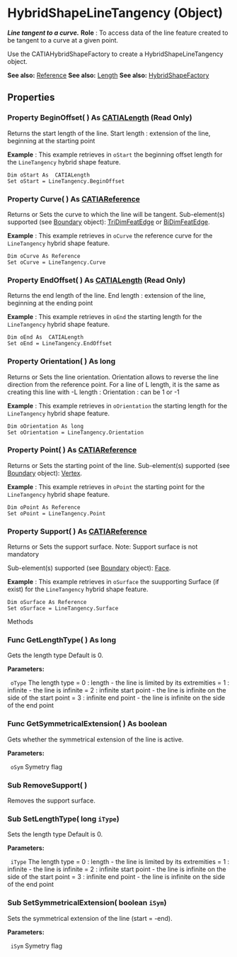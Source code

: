 # HybridShapeLineTangency (Object)

**_Line tangent to a curve._**
**Role** : To access data of the line feature created to be tangent to a curve at a given point.

Use the CATIAHybridShapeFactory to create a HybridShapeLineTangency object.

**See also:**      [Reference](../InfInterfaces/interface_Reference_17481.md) **See also:**      [Length](../KnowledgeInterfaces/interface_Length_8108.md) **See also:**      [HybridShapeFactory](../GSMInterfaces/interface_HybridShapeFactory_68680.md)

## Properties

### Property **BeginOffset**( ) As [CATIALength](../KnowledgeInterfaces/interface_Length_8108.md) (Read Only)

Returns the start length of the line.
Start length : extension of the line, beginning at the starting point

**Example** :      This example retrieves in `oStart` the beginning offset length for the `LineTangency` hybrid shape feature.

```VBScript
Dim oStart As  CATIALength
Set oStart = LineTangency.BeginOffset

```

### Property **Curve**( ) As [CATIAReference](../InfInterfaces/interface_Reference_17481.md)

Returns or Sets the curve to which the line will be tangent.
Sub-element(s) supported (see [Boundary](../MecModInterfaces/interface_Boundary_14542.md) object): [TriDimFeatEdge](../MecModInterfaces/interface_TriDimFeatEdge_39030.md) or [BiDimFeatEdge](../MecModInterfaces/interface_BiDimFeatEdge_33192.md).

**Example** :      This example retrieves in `oCurve` the reference curve for the `LineTangency` hybrid shape feature.

```VBScript
Dim oCurve As Reference
Set oCurve = LineTangency.Curve

```

### Property **EndOffset**( ) As [CATIALength](../KnowledgeInterfaces/interface_Length_8108.md) (Read Only)

Returns the end length of the line.
End length : extension of the line, beginning at the ending point

**Example** :      This example retrieves in `oEnd` the starting length for the `LineTangency` hybrid shape feature.

```VBScript
Dim oEnd As  CATIALength
Set oEnd = LineTangency.EndOffset

```

### Property **Orientation**( ) As long

Returns or Sets the line orientation.
Orientation allows to reverse the line direction from the reference point.
For a line of L length, it is the same as creating this line with -L length : Orientation : can be 1 or -1

**Example** :      This example retrieves in `oOrientation` the starting length for the `LineTangency` hybrid shape feature.

```VBScript
Dim oOrientation As long
Set oOrientation = LineTangency.Orientation

```

### Property **Point**( ) As [CATIAReference](../InfInterfaces/interface_Reference_17481.md)

Returns or Sets the starting point of the line.
Sub-element(s) supported (see [Boundary](../MecModInterfaces/interface_Boundary_14542.md) object): [Vertex](../MecModInterfaces/interface_Vertex_8466.md).

**Example** :      This example retrieves in `oPoint` the starting point for the `LineTangency` hybrid shape feature.

```VBScript
Dim oPoint As Reference
Set oPoint = LineTangency.Point

```

### Property **Support**( ) As [CATIAReference](../InfInterfaces/interface_Reference_17481.md)

Returns or Sets the support surface.
Note: Support surface is not mandatory

Sub-element(s) supported (see [Boundary](../MecModInterfaces/interface_Boundary_14542.md) object): [Face](../MecModInterfaces/interface_Face_3398.md).

**Example** :      This example retrieves in `oSurface` the suupporting Surface (if exist) for the `LineTangency` hybrid shape feature.

```VBScript
Dim oSurface As Reference
Set oSurface = LineTangency.Surface

```

Methods

### Func **GetLengthType**( ) As long

Gets the length type Default is 0.

**Parameters:**

` oType`      The length type = 0 : length - the line is limited by its extremities = 1 : infinite - the line is infinite = 2 : infinite start point - the line is infinite on the side of the start point = 3 : infinite end point - the line is infinite on the side of the end point

### Func **GetSymmetricalExtension**( ) As boolean

Gets whether the symmetrical extension of the line is active.

**Parameters:**

` oSym`      Symetry flag

### Sub **RemoveSupport**( )

Removes the support surface.  
### Sub **SetLengthType**( long  `iType`)

Sets the length type Default is 0.

**Parameters:**

` iType`      The length type = 0 : length - the line is limited by its extremities = 1 : infinite - the line is infinite = 2 : infinite start point - the line is infinite on the side of the start point = 3 : infinite end point - the line is infinite on the side of the end point

### Sub **SetSymmetricalExtension**( boolean  `iSym`)

Sets the symmetrical extension of the line (start = -end).

**Parameters:**

` iSym`      Symetry flag